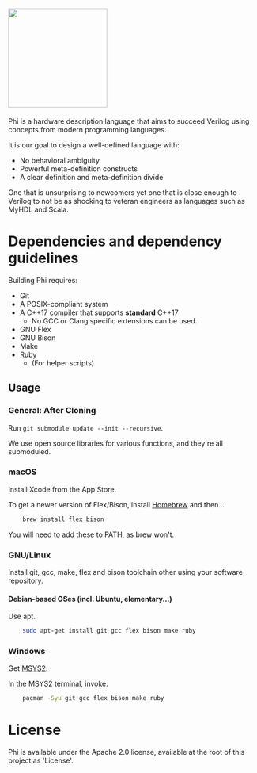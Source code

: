 # <image src="Assets/Logo/400.png" height="200px"/>
Phi is a hardware description language that aims to succeed Verilog using concepts from modern programming languages.

It is our goal to design a well-defined language with:
* No behavioral ambiguity
* Powerful meta-definition constructs
* A clear definition and meta-definition divide

One that is unsurprising to newcomers yet one that is close enough to Verilog to not be as shocking to veteran engineers as languages such as MyHDL and Scala.

# Dependencies and dependency guidelines
Building Phi requires:

* Git
* A POSIX-compliant system
* A C++17 compiler that supports **standard** C++17
    * No GCC or Clang specific extensions can be used.
* GNU Flex
* GNU Bison
* Make
* Ruby
    * (For helper scripts)

## Usage
### General: After Cloning
Run `git submodule update --init --recursive`.

We use open source libraries for various functions, and they're all submoduled.

### macOS
Install Xcode from the App Store.

To get a newer version of Flex/Bison, install [Homebrew](https://brew.sh) and then...

```bash
    brew install flex bison
```

You will need to add these to PATH, as brew won't.

### GNU/Linux
Install git, gcc, make, flex and bison toolchain other using your software repository.

#### Debian-based OSes (incl. Ubuntu, elementary...)
Use apt.

```bash
    sudo apt-get install git gcc flex bison make ruby
```

### Windows
Get [MSYS2](https://www.msys2.org/).

In the MSYS2 terminal, invoke:

```bash
    pacman -Syu git gcc flex bison make ruby
```

# License
Phi is available under the Apache 2.0 license, available at the root of this project as 'License'.

